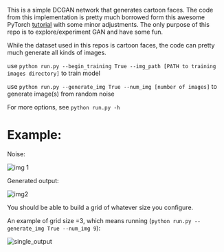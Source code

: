 This is a simple DCGAN network that generates cartoon faces. The code from this implementation is pretty much borrowed form this awesome PyTorch [tutorial](https://pytorch.org/tutorials/beginner/dcgan_faces_tutorial.html) with some minor adjustments. The only purpose of this repo is to explore/experiment GAN and have some fun. 

While the dataset used in this repos is cartoon faces, the code can pretty much generate all kinds of images.

use `python run.py --begin_training True --img_path [PATH to training images directory]` to train model

use `python run.py --generate_img True --num_img [number of images]` to generate image(s) from random noise 

For more options, see `python run.py -h`

# Example:

Noise:

![img 1](https://user-images.githubusercontent.com/29159878/83233879-96d84900-a1b9-11ea-9dd7-f3bb5ea893f3.jpg)

Generated output:

![img2](https://user-images.githubusercontent.com/29159878/83233900-9b9cfd00-a1b9-11ea-94eb-886e7ea1fb83.jpg)

You should be able to build a grid of whatever size you configure.

An example of grid size =3, which means running (`python run.py --generate_img True --num_img 9`):

![single_output](https://user-images.githubusercontent.com/29159878/83252126-e8da9800-a1d4-11ea-9199-ecdcc943bc36.jpg)